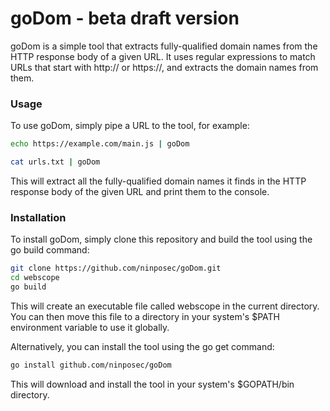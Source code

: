# goDom - beta draft version

goDom is a simple tool that extracts fully-qualified domain names from the HTTP response body of a given URL. It uses regular expressions to match URLs that start with http:// or https://, and extracts the domain names from them.

### Usage
To use goDom, simply pipe a URL to the tool, for example:

```bash
echo https://example.com/main.js | goDom
```

```bash
cat urls.txt | goDom
```

This will extract all the fully-qualified domain names it finds in the HTTP response body of the given URL and print them to the console.

### Installation
To install goDom, simply clone this repository and build the tool using the go build command:

```bash
git clone https://github.com/ninposec/goDom.git
cd webscope
go build
```

This will create an executable file called webscope in the current directory. You can then move this file to a directory in your system's $PATH environment variable to use it globally.

Alternatively, you can install the tool using the go get command:

```bash
go install github.com/ninposec/goDom
```

This will download and install the tool in your system's $GOPATH/bin directory.

